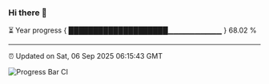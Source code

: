 ### Hi there 👋

⏳ Year progress { ████████████████████▁▁▁▁▁▁▁▁▁▁ } 68.02 %

---

⏰ Updated on Sat, 06 Sep 2025 06:15:43 GMT

![Progress Bar CI](https://github.com/code-lakshay/GitHub-Actions-Demo/workflows/Progress%20Bar%20CI/badge.svg)
